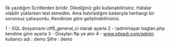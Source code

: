 İlk yazdığım Scritlerden biridir. Dilediğiniz gibi kullanabilirisinz. Hatalar olabilir yüklerken test etmedim.
Ama hatırladığım kadarıyla herhangi bir sorunsuz çalısıyordu. Kendinize göre geliştirebilirisiniz.

1 - SQL dosyanısını utf8_general_ci olarak ayarla
2 - \admin\ayar baglan.php kendine göre ayarla 
3 - Dosyları ftp ye atın 
4 - www.siteadı.com/admin  kullanıcı adı  : demo  Şifre : demo
